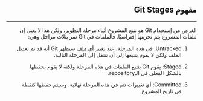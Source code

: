 <div dir=rtl>

## **مفهوم Git Stages**
---
الغرض من إستخدام Git هو تتبع المشروع أثناء مرحلة التطوير، ولكن هذا لا يعني إن ملفات المشروع يتم تخزينها إفتراضيًا. فالملفات في Git تمر بثلاث مراحل وهي:

1. Untracked: في هذه المرحلة، عند تغيير أي ملف سيظهر Git أنه قد تم تعديل الملف ولكن لا يقوم بتتبعها إلى أن تنتقل إلى المرحلة التالية.

2. Staged: يقوم Git  بتتبع الملفات في هذه المرحلة ولكنه لا يقوم بحفظها بالشكل الفعلي في الـrepository.

3. Committed: أي تغييرات تتم في هذه المرحلة نهائية، وسيتم حفظها كنقطة في تاريخ المشروع.



</div>